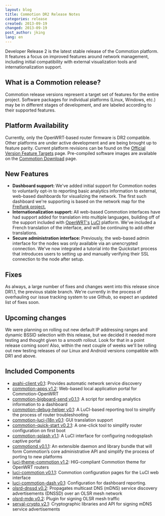 ```yaml
---
layout: blog
title: Commotion DR2 Release Notes
categories: release
created: 2013-09-19
changed: 2013-09-19
post_author: jking
lang: en
---
```

  <p>Developer Release 2 is the latest stable release of the Commotion platform. It features a focus on improved features around network management, including initial compatibility with external visualization tools and internationalization support.</p>


<h2>What is a Commotion release?</h2>

<p>Commotion release versions represent a target set of features for the entire project. Software packages for individual platforms (Linux, Windows, etc.) may be in different stages of development, and are labeled according to their supported features.</p>


<h2>Platform Availability</h2>

<p>Currently, only the OpenWRT-based router firmware is DR2 compatible. Other platforms are under active development and are being brought up to feature parity. Current platform revisions can be found on the <a href="https://code.commotionwireless.net/projects/commotion/wiki/Official_Version_Feature_Targets">Official Version Feature Targets</a> page. Pre-compiled software images are available on the <a href="https://commotionwireless.net/download">Commotion Download</a> page.</p>


<h2>New Features</h2>

<ul>
	<li><strong>Dashboard support: </strong>We've added initial support for Commotion nodes to voluntarily opt-in to reporting basic analytics information to external, web-based dashboards for visualizing the network. The first such dashboard we're supporting is based on the network map for the <a href="http://freifunk.net">Freifunk project.</a></li>
	<li><strong>Internationalization support:</strong> All web-based Commotion interfaces have had support added for translation into multiple languages, building off of the support included with <a href="http://openwrt.org">OpenWRT's</a> <a href="http://luci.subsignal.org">LuCI</a> platform. We've included a French translation of the interface, and will be continuing to add other translations.</li>
	<li><strong>Secure administration interface: </strong>Previously, the web-based admin interface for the nodes was only available via an unencrypted connection. We've now integrated a tutorial into the Quickstart process that introduces users to setting up and manually verifying their SSL connection to the node after setup.</li>
</ul>

<h2>Fixes</h2>

<p>As always, a large number of fixes and changes went into this release since DR1.1, the previous stable branch. We're currently in the process of overhauling our issue tracking system to use Github, so expect an updated list of fixes soon.</p>


<h2>Upcoming changes</h2>

<p>We were planning on rolling out new default IP addressing ranges and dynamic BSSID selection with this release, but we decided it needed more testing and thought given to a smooth rollout. Look for that in a point release coming soon! Also, within the next couple of weeks we'll be rolling out new testing releases of our Linux and Android versions compatible with DR1 and above.</p>


<h2>Included Components</h2>

<ul>
	<li><a href="https://github.com/opentechinstitute/avahi-client">avahi-client v0.1</a>: Provides automatic network service discovery</li>
	<li><a href="https://github.com/opentechinstitute/commotion-apps/">commotion-apps v1.2</a>: Web-based local application portal for Commotion-OpenWRT</li>
	<li><a href="https://github.com/opentechinstitute/commotion-apps/">commotion-bigboard-send v0.1.1</a>: A script for sending analytics information to a dashboard</li>
	<li><a href="https://github.com/opentechinstitute/commotion-bug-info">commotion-debug-helper v0.1</a>: A LuCI-based reporting tool to simplify the process of router troubleshooting</li>
	<li><a href="https://github.com/opentechinstitute/commotion-luci-i18n">commotion-luci-i18n v0.1</a>: GUI translation support</li>
	<li><a href="https://github.com/opentechinstitute/commotion-quick-start">commotion-quick-start v0.2.1</a>: A one-click tool to simplify router configuration on first boot</li>
	<li><a href="https://github.com/opentechinstitute/commotion-splash">commotion-splash v1.1</a>: A LuCI interface for configuring nodogsplash captive portal</li>
	<li><a href="https://github.com/opentechinstitute/commotiond">commotiond v0.1.1</a>: An extensible daemon and library bundle that will form Commotion’s core administrative API and simplify the process of porting to new platforms</li>
	<li><a href="https://github.com/opentechinstitute/commotion-openwrt-theme">luci-theme-commotion v1.2</a>: HIG-compliant Commotion theme for OpenWRT routers</li>
	<li><a href="https://github.com/opentechinstitute/luci-commotion">luci-commotion v0.1.1</a>: Commotion configuration pages for the LuCI web interface</li>
	<li><a href="https://github.com/opentechinstitute/luci-commotion-dash">luci-commotion-dash v0.1</a>: Configuration for dashboard reporting.</li>
	<li><a href="https://github.com/opentechinstitute/olsrd/tree/release-0.6.5.4/lib/dnssd">olsrd-dnssd v0.2</a>: Propagates multicast DNS (mDNS) service discovery advertisements (DNSSD) over an OLSR mesh network</li>
	<li><a href="https://github.com/opentechinstitute/olsrd/tree/release-0.6.5.4/lib/mdp">olsrd-mdp v0.2</a>: Plugin for signing OLSR mesh traffic</li>
	<li><a href="https://github.com/opentechinstitute/serval-crypto">serval-crypto v2.1</a>: Cryptographic libraries and API for signing mDNS service advertisements</li>
</ul>
 
